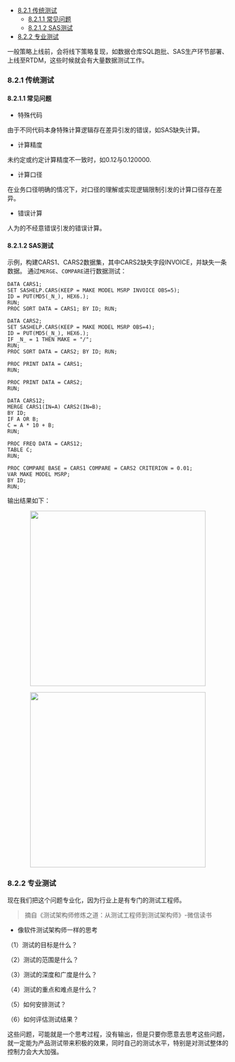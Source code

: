 
- [8.2.1 传统测试](#821-传统测试)
  - [8.2.1.1 常见问题](#8211-常见问题)
  - [8.2.1.2 SAS测试](#8212-sas测试)
- [8.2.2 专业测试](#822-专业测试)

一般策略上线前，会将线下策略复现，如数据仓库SQL跑批、SAS生产环节部署、上线至RTDM，这些时候就会有大量数据测试工作。
### 8.2.1 传统测试
#### 8.2.1.1 常见问题

- 特殊代码

由于不同代码本身特殊计算逻辑存在差异引发的错误，如SAS缺失计算。

- 计算精度

未约定或约定计算精度不一致时，如0.12与0.120000.

- 计算口径

在业务口径明确的情况下，对口径的理解或实现逻辑限制引发的计算口径存在差异。

- 错误计算

人为的不经意错误引发的错误计算。

#### 8.2.1.2 SAS测试
示例，构建CARS1、CARS2数据集，其中CARS2缺失字段INVOICE，并缺失一条数据。
通过`MERGE`、`COMPARE`进行数据测试：

```sas
DATA CARS1;
SET SASHELP.CARS(KEEP = MAKE MODEL MSRP INVOICE OBS=5);
ID = PUT(MD5(_N_), HEX6.);
RUN;
PROC SORT DATA = CARS1; BY ID; RUN;

DATA CARS2;
SET SASHELP.CARS(KEEP = MAKE MODEL MSRP OBS=4);
ID = PUT(MD5(_N_), HEX6.);
IF _N_ = 1 THEN MAKE = "/";
RUN;
PROC SORT DATA = CARS2; BY ID; RUN;

PROC PRINT DATA = CARS1;
RUN;

PROC PRINT DATA = CARS2;
RUN;

DATA CARS12;
MERGE CARS1(IN=A) CARS2(IN=B);
BY ID;
IF A OR B;
C = A * 10 + B;
RUN;

PROC FREQ DATA = CARS12;
TABLE C;
RUN;

PROC COMPARE BASE = CARS1 COMPARE = CARS2 CRITERION = 0.01;
VAR MAKE MODEL MSRP;
BY ID;
RUN;
```

输出结果如下：

<p align="center">
<img src="https://github.com/IvanaXu/DecisionScience/releases/download/base/8.2.1.2-000.png" width=400>
</p>

<p align="center">
<img src="https://github.com/IvanaXu/DecisionScience/releases/download/base/8.2.1.2-001.png" width=400>
</p>


### 8.2.2 专业测试
现在我们把这个问题专业化，因为行业上是有专门的测试工程师。
> 摘自《测试架构师修炼之道：从测试工程师到测试架构师》-微信读书


- 像软件测试架构师一样的思考

（1）测试的目标是什么？

（2）测试的范围是什么？

（3）测试的深度和广度是什么？

（4）测试的重点和难点是什么？

（5）如何安排测试？

（6）如何评估测试结果？

这些问题，可能就是一个思考过程，没有输出，但是只要你愿意去思考这些问题，就一定能为产品测试带来积极的效果，同时自己的测试水平，特别是对测试整体的控制力会大大加强。
